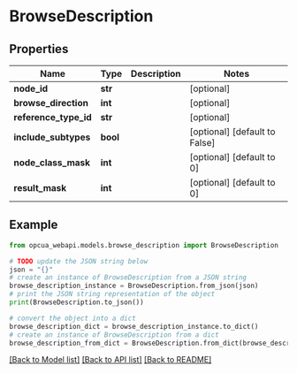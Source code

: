 # BrowseDescription


## Properties

Name | Type | Description | Notes
------------ | ------------- | ------------- | -------------
**node_id** | **str** |  | [optional] 
**browse_direction** | **int** |  | [optional] 
**reference_type_id** | **str** |  | [optional] 
**include_subtypes** | **bool** |  | [optional] [default to False]
**node_class_mask** | **int** |  | [optional] [default to 0]
**result_mask** | **int** |  | [optional] [default to 0]

## Example

```python
from opcua_webapi.models.browse_description import BrowseDescription

# TODO update the JSON string below
json = "{}"
# create an instance of BrowseDescription from a JSON string
browse_description_instance = BrowseDescription.from_json(json)
# print the JSON string representation of the object
print(BrowseDescription.to_json())

# convert the object into a dict
browse_description_dict = browse_description_instance.to_dict()
# create an instance of BrowseDescription from a dict
browse_description_from_dict = BrowseDescription.from_dict(browse_description_dict)
```
[[Back to Model list]](../README.md#documentation-for-models) [[Back to API list]](../README.md#documentation-for-api-endpoints) [[Back to README]](../README.md)


